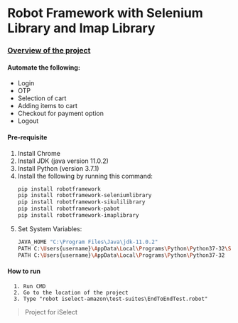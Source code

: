 # Robot Framework with Selenium Library and Imap Library
### [Overview of the project](https://github.com/mvecina25/amazon_with_robot_framework/blob/master/Overview.docx)

#### Automate the following:
- Login
- OTP
- Selection of cart
- Adding items to cart
- Checkout for payment option
- Logout

#### Pre-requisite
1. Install Chrome
2. Install JDK (java version 11.0.2)
3. Install Python (version 3.7.1)
4. Install the following by running this command: 
      ```sh
      pip install robotframework
      pip install robotframework-seleniumlibrary
      pip install robotframework-sikulilibrary
      pip install robotframework-pabot
      pip install robotframework-imaplibrary
      ```
5. Set System Variables: 
      ```sh
      JAVA_HOME "C:\Program Files\Java\jdk-11.0.2" 
      PATH C:\Users{username}\AppData\Local\Programs\Python\Python37-32\Scripts 
      PATH C:\Users{username}\AppData\Local\Programs\Python\Python37-32
      ```
#### How to run
      1. Run CMD
      2. Go to the location of the project
      3. Type "robot iselect-amazon\test-suites\EndToEndTest.robot"
      
> Project for iSelect
